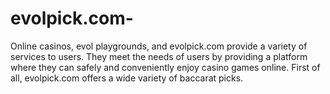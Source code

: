 # evolpick.com-
Online casinos, evol playgrounds, and evolpick.com provide a variety of services to users. They meet the needs of users by providing a platform where they can safely and conveniently enjoy casino games online.  First of all, evolpick.com offers a wide variety of baccarat picks.
